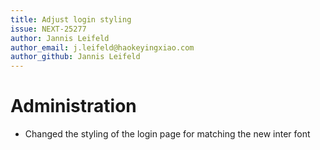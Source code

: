 ```yaml
---
title: Adjust login styling
issue: NEXT-25277
author: Jannis Leifeld
author_email: j.leifeld@haokeyingxiao.com
author_github: Jannis Leifeld
---
```

# Administration
* Changed the styling of the login page for matching the new inter font
